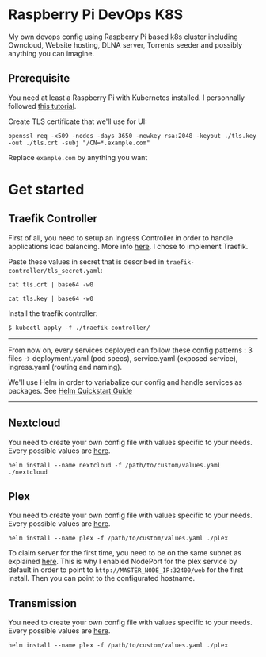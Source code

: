 # Raspberry Pi DevOps K8S
My own devops config using Raspberry Pi based k8s cluster including Owncloud, Website hosting, DLNA server, Torrents seeder and possibly anything you can imagine.
## Prerequisite
You need at least a Raspberry Pi with Kubernetes installed. I personnally followed [this tutorial](https://kubecloud.io/setting-up-a-kubernetes-1-11-raspberry-pi-cluster-using-kubeadm-952bbda329c8).

Create TLS certificate that we'll use for UI:
```
openssl req -x509 -nodes -days 3650 -newkey rsa:2048 -keyout ./tls.key -out ./tls.crt -subj "/CN=*.example.com"
```
Replace `example.com` by anything you want

# Get started
## Traefik Controller
First of all, you need to setup an Ingress Controller in order to handle applications load balancing. More info [here](https://kubernetes.io/docs/concepts/services-networking/ingress-controllers/).
I chose to implement Traefik.

Paste these values in secret that is described in `traefik-controller/tls_secret.yaml`:
```
cat tls.crt | base64 -w0
```
```
cat tls.key | base64 -w0
```

Install the traefik controller:
```
$ kubectl apply -f ./traefik-controller/
```
---

From now on, every services deployed can follow these config patterns : 3 files -> deployment.yaml (pod specs), service.yaml (exposed service), ingress.yaml (routing and naming).

We'll use Helm in order to variabalize our config and handle services as packages. See [Helm Quickstart Guide](https://helm.sh/docs/using_helm/#quickstart)

---

## Nextcloud
You need to create your own config file with values specific to your needs. Every possible values are [here](./nextcloud/README.md).
```
helm install --name nextcloud -f /path/to/custom/values.yaml ./nextcloud
```

## Plex
You need to create your own config file with values specific to your needs. Every possible values are [here](./plex/README.md).

```
helm install --name plex -f /path/to/custom/values.yaml ./plex
```
To claim server for the first time, you need to be on the same subnet as explained [here](https://github.com/linuxserver/docker-plex/issues/110). This is why I enabled NodePort for the plex service by default in order to point to `http://MASTER_NODE_IP:32400/web` for the first install. Then you can point to the configurated hostname.

## Transmission
You need to create your own config file with values specific to your needs. Every possible values are [here](./transmission/README.md).

```
helm install --name plex -f /path/to/custom/values.yaml ./plex
```